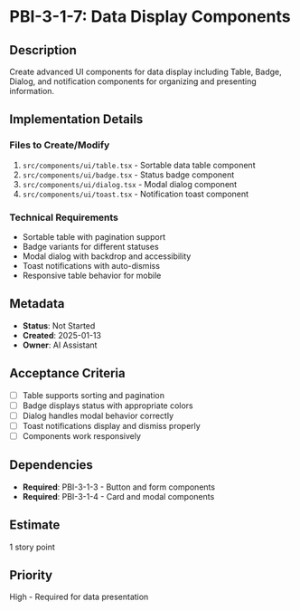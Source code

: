 # PBI-3-1-7: Data Display Components

## Description

Create advanced UI components for data display including Table, Badge, Dialog,
and notification components for organizing and presenting information.

## Implementation Details

### Files to Create/Modify

1. `src/components/ui/table.tsx` - Sortable data table component
2. `src/components/ui/badge.tsx` - Status badge component
3. `src/components/ui/dialog.tsx` - Modal dialog component
4. `src/components/ui/toast.tsx` - Notification toast component

### Technical Requirements

- Sortable table with pagination support
- Badge variants for different statuses
- Modal dialog with backdrop and accessibility
- Toast notifications with auto-dismiss
- Responsive table behavior for mobile

## Metadata

- **Status**: Not Started
- **Created**: 2025-01-13
- **Owner**: AI Assistant

## Acceptance Criteria

- [ ] Table supports sorting and pagination
- [ ] Badge displays status with appropriate colors
- [ ] Dialog handles modal behavior correctly
- [ ] Toast notifications display and dismiss properly
- [ ] Components work responsively

## Dependencies

- **Required**: PBI-3-1-3 - Button and form components
- **Required**: PBI-3-1-4 - Card and modal components

## Estimate

1 story point

## Priority

High - Required for data presentation

